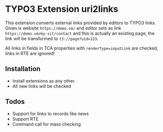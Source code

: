 # TYPO3 Extension uri2links

This extension converts external links provided by editors to TYPO3 links. Given is website `https://demo.vm/`
and editor sets as link `https://demo.vm/my-sit/contact` and this is actually an existing page, the link
will be transformed to `t3://page?uid=123`.

All links in fields in TCA properties with `renderType=inputLink` are checked, links in RTE are ignored!

## Installation

- Install extensions as any other.
- All new links will be checked

## Todos

- Support for links to records like news
- Support RTE
- Command call for mass checking



